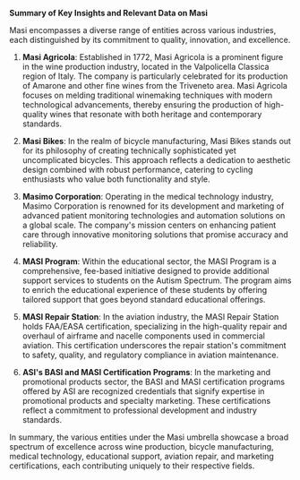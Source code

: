 **Summary of Key Insights and Relevant Data on Masi**

Masi encompasses a diverse range of entities across various industries, each distinguished by its commitment to quality, innovation, and excellence.

1. **Masi Agricola**: Established in 1772, Masi Agricola is a prominent figure in the wine production industry, located in the Valpolicella Classica region of Italy. The company is particularly celebrated for its production of Amarone and other fine wines from the Triveneto area. Masi Agricola focuses on melding traditional winemaking techniques with modern technological advancements, thereby ensuring the production of high-quality wines that resonate with both heritage and contemporary standards.

2. **Masi Bikes**: In the realm of bicycle manufacturing, Masi Bikes stands out for its philosophy of creating technically sophisticated yet uncomplicated bicycles. This approach reflects a dedication to aesthetic design combined with robust performance, catering to cycling enthusiasts who value both functionality and style.

3. **Masimo Corporation**: Operating in the medical technology industry, Masimo Corporation is renowned for its development and marketing of advanced patient monitoring technologies and automation solutions on a global scale. The company's mission centers on enhancing patient care through innovative monitoring solutions that promise accuracy and reliability.

4. **MASI Program**: Within the educational sector, the MASI Program is a comprehensive, fee-based initiative designed to provide additional support services to students on the Autism Spectrum. The program aims to enrich the educational experience of these students by offering tailored support that goes beyond standard educational offerings.

5. **MASI Repair Station**: In the aviation industry, the MASI Repair Station holds FAA/EASA certification, specializing in the high-quality repair and overhaul of airframe and nacelle components used in commercial aviation. This certification underscores the repair station's commitment to safety, quality, and regulatory compliance in aviation maintenance.

6. **ASI's BASI and MASI Certification Programs**: In the marketing and promotional products sector, the BASI and MASI certification programs offered by ASI are recognized credentials that signify expertise in promotional products and specialty marketing. These certifications reflect a commitment to professional development and industry standards.

In summary, the various entities under the Masi umbrella showcase a broad spectrum of excellence across wine production, bicycle manufacturing, medical technology, educational support, aviation repair, and marketing certifications, each contributing uniquely to their respective fields.